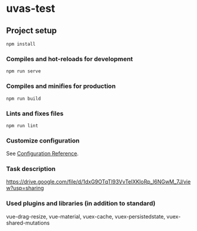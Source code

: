 # uvas-test

## Project setup
```
npm install
```

### Compiles and hot-reloads for development
```
npm run serve
```

### Compiles and minifies for production
```
npm run build
```

### Lints and fixes files
```
npm run lint
```

### Customize configuration
See [Configuration Reference](https://cli.vuejs.org/config/).

### Task description
https://drive.google.com/file/d/1dxG9OTqTl93VvTelXKloRp_l6NGwM_7J/view?usp=sharing

### Used plugins and libraries (in addition to standard)
vue-drag-resize, vue-material, vuex-cache, vuex-persistedstate, vuex-shared-mutations

